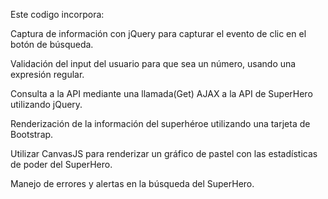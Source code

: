 Este codigo incorpora:

Captura de información con jQuery para capturar el evento de clic en el botón de búsqueda.

Validación del input del usuario  para que sea un número, usando una expresión regular.

Consulta a la API mediante una llamada(Get) AJAX a la API de SuperHero utilizando jQuery.

Renderización de la información del superhéroe utilizando una tarjeta de Bootstrap.

Utilizar CanvasJS para renderizar un gráfico de pastel con las estadísticas de poder del SuperHero.

Manejo de errores y alertas en la búsqueda del SuperHero.
